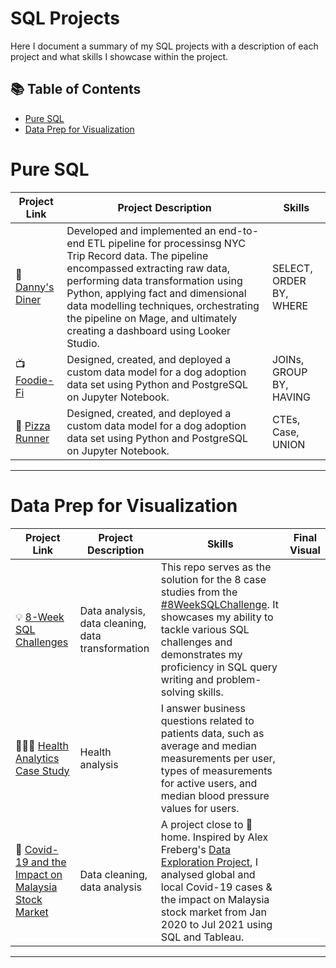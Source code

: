 # SQL Projects
Here I document a summary of my SQL projects with a description of each project and what skills I showcase within the project.

## 📚 Table of Contents
- [Pure SQL](#pure-sql)
- [Data Prep for Visualization](#data-prep-for-visualization)

# Pure SQL

| Project Link | Project Description | Skills | 
|---|---|---|
| 🥧 [Danny's Diner](https://github.com/bdavidson16/SQL/blob/main/Danny's%20Diner%20(4).ipynb) | Developed and implemented an end-to-end ETL pipeline for processinsg NYC Trip Record data. The pipeline encompassed extracting raw data, performing data transformation using Python, applying fact and dimensional data modelling techniques, orchestrating the pipeline on Mage, and ultimately creating a dashboard using Looker Studio. | SELECT, ORDER BY, WHERE |
| 📺 [Foodie-Fi](https://github.com/bdavidson16/SQL/blob/main/Food-Fi.ipynb) | Designed, created, and deployed a custom data model for a dog adoption data set using Python and PostgreSQL on Jupyter Notebook. | JOINs, GROUP BY, HAVING |
| 🍕 [Pizza Runner](https://github.com/bdavidson16/SQL/blob/main/Pizza%20Runner%20JN%20(4).ipynb) | Designed, created, and deployed a custom data model for a dog adoption data set using Python and PostgreSQL on Jupyter Notebook. | CTEs, Case, UNION |

***

# Data Prep for Visualization

| Project Link | Project Description | Skills | Final Visual |
|---|---|---|---|
| 💡 [8-Week SQL Challenges]() | Data analysis, data cleaning, data transformation | This repo serves as the solution for the 8 case studies from the [#8WeekSQLChallenge](https://8weeksqlchallenge.com). It showcases my ability to tackle various SQL challenges and demonstrates my proficiency in SQL query writing and problem-solving skills. | 
| 👩🏻‍⚕️ [Health Analytics Case Study]() | Health analysis | I answer business questions related to patients data, such as average and median measurements per user, types of measurements for active users, and median blood pressure values for users. |  
| 🦠 [Covid-19 and the Impact on Malaysia Stock Market]() | Data cleaning, data analysis | A project close to 🏡 home. Inspired by Alex Freberg's [Data Exploration Project](), I analysed global and local Covid-19 cases & the impact on Malaysia stock market from Jan 2020 to Jul 2021 using SQL and Tableau. |

***
